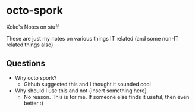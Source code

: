 # octo-spork

Xoke's Notes on stuff

These are just my notes on various things IT related (and some non-IT related things also)

## Questions
- Why octo spork?
  - Github suggested this and I thought it sounded cool
- Why should I use this and not {insert something here}
  - No reason.  This is for me.  If someone else finds it useful, then even better :)
